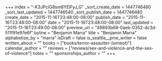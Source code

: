 +++
index = "-K3JPcIG8sm8YElFyJ_G"
_sort_create_date = 1447746480
_sort_last_updated = 1447746540
_sort_publish_date = 1447746480
create_date = "2015-11-16T23:48:00-08:00"
publish_date = "2015-11-16T23:48:00-08:00"
date = "2015-11-16T23:48:00-08:00"
last_updated = "2015-11-16T23:49:00-08:00"
preview_url = "49893b68-0aeb-0352-dc3d-511f91e97e6f"
byline = "Benjamin Marra"
title = "Benjamin Marra"
alphabetize_by = "marra"
isDraft = false
is_seattle__pnw_writer = false
written_about = ""
books = ["books/terror-assaulter-(omwot)"]
calendar_author = ""
reviews = ["reviews/sex-and-violence-and-the-sex-of-violence"]
notes = ""
sponsorships_author = ""
+++
